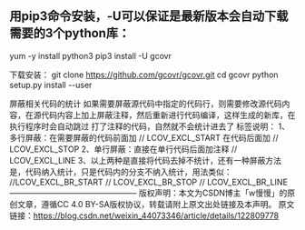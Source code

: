 ## 用pip3命令安装，-U可以保证是最新版本会自动下载需要的3个python库：
yum -y install python3
pip3 install -U gcovr

下载安装：
git clone https://github.com/gcovr/gcovr.git
cd gcovr
python setup.py install --user


屏蔽相关代码的统计
如果需要屏蔽源代码中指定的代码行，则需要修改源代码内容，在源代码内容上加上屏蔽注释，然后重新进行代码编译，这样生成的新库，在执行程序时会自动跳过 打了注释的代码，自然就不会统计进去了
标签说明：
1、多行屏蔽：在需要屏蔽的代码前面加 // LCOV_EXCL_START
在代码后面加 // LCOV_EXCL_STOP
2、单行屏蔽：直接在单行代码后面加注释 // LCOV_EXCL_LINE
3、以上两种是直接将代码去掉不统计，还有一种屏蔽方法是，代码纳入统计，只是代码内的分支不纳入统计，用法类似：
//LCOV_EXCL_BR_START // LCOV_EXCL_BR_STOP
// LCOV_EXCL_BR_LINE
————————————————
版权声明：本文为CSDN博主「w慢慢」的原创文章，遵循CC 4.0 BY-SA版权协议，转载请附上原文出处链接及本声明。
原文链接：https://blog.csdn.net/weixin_44073346/article/details/122809778